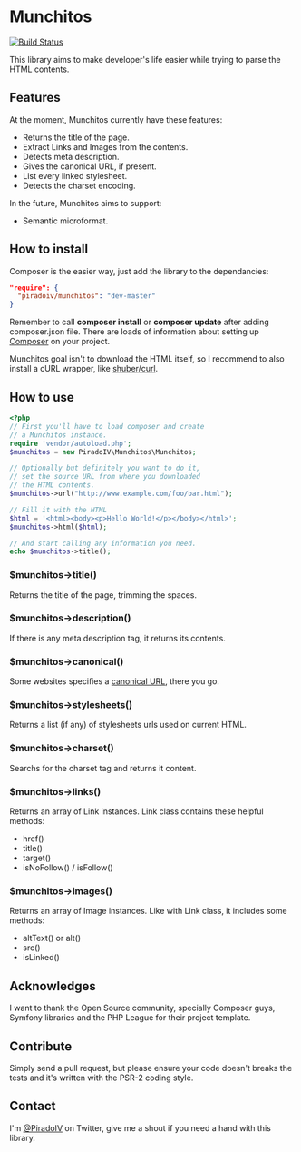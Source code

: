 # Munchitos
[![Build Status](https://travis-ci.org/piradoiv/munchitos.png?branch=master)](https://travis-ci.org/piradoiv/munchitos)

This library aims to make developer's life easier
while trying to parse the HTML contents.

## Features
At the moment, Munchitos currently have these features:

- Returns the title of the page.
- Extract Links and Images from the contents.
- Detects meta description.
- Gives the canonical URL, if present.
- List every linked stylesheet.
- Detects the charset encoding.

In the future, Munchitos aims to support:

- Semantic microformat.

## How to install

Composer is the easier way, just add the library
to the dependancies:

```json
"require": {
  "piradoiv/munchitos": "dev-master"
}
```

Remember to call **composer install** or **composer
update** after adding composer.json file. There are
loads of information about setting up
[Composer](http://getcomposer.org) on your project.

Munchitos goal isn't to download the HTML itself, so
I recommend to also install a cURL wrapper, like
[shuber/curl](https://packagist.org/packages/shuber/curl).

## How to use

```php
<?php
// First you'll have to load composer and create
// a Munchitos instance.
require 'vendor/autoload.php';
$munchitos = new PiradoIV\Munchitos\Munchitos;

// Optionally but definitely you want to do it,
// set the source URL from where you downloaded
// the HTML contents.
$munchitos->url("http://www.example.com/foo/bar.html");

// Fill it with the HTML
$html = '<html><body><p>Hello World!</p></body></html>';
$munchitos->html($html);

// And start calling any information you need.
echo $munchitos->title();
```

### $munchitos->title()
Returns the title of the page, trimming the spaces.

### $munchitos->description()
If there is any meta description tag, it returns its contents.

### $munchitos->canonical()
Some websites specifies a [canonical URL](https://support.google.com/webmasters/answer/139394?hl=en), there you go.

### $munchitos->stylesheets()
Returns a list (if any) of stylesheets urls used
on current HTML.

### $munchitos->charset()
Searchs for the charset tag and returns it content.

### $munchitos->links()
Returns an array of Link instances. Link class contains
these helpful methods:

- href()
- title()
- target()
- isNoFollow() / isFollow()

### $munchitos->images()
Returns an array of Image instances. Like with Link class,
it includes some methods:

- altText() or alt()
- src()
- isLinked()

## Acknowledges

I want to thank the Open Source community, specially
Composer guys, Symfony libraries and the PHP League
for their project template.

## Contribute

Simply send a pull request, but please ensure your
code doesn't breaks the tests and it's written
with the PSR-2 coding style.

## Contact

I'm [@PiradoIV](http://twitter.com/piradoiv/) on
Twitter, give me a shout if you need a hand with
this library.
